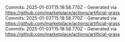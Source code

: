 Commits: 2025-01-03T15:18:58.770Z - Generated via https://github.com/marketplace/actions/artificial-grass
<br>
Commits: 2025-01-03T15:18:58.770Z - Generated via https://github.com/marketplace/actions/artificial-grass
<br>
Commits: 2025-01-03T15:18:58.770Z - Generated via https://github.com/marketplace/actions/artificial-grass
<br>
